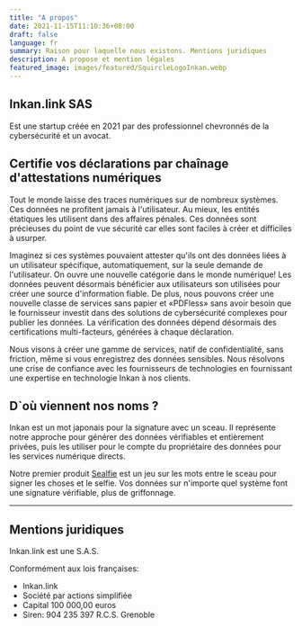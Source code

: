 ```yaml
---
title: "A propos"
date: 2021-11-15T11:10:36+08:00
draft: false
language: fr
summary: Raison pour laquelle nous existons. Mentions juridiques
description: A propose et mention légales
featured_image: images/featured/SquircleLogoInkan.webp
---
```

## Inkan.link SAS

 Est une startup créée en 2021 par des professionnel chevronnés de la cybersécurité et un avocat.

## Certifie vos déclarations par chaînage d'attestations numériques

 Tout le monde laisse des traces numériques sur de nombreux systèmes. Ces données ne profitent jamais à l'utilisateur.
 Au mieux, les entités étatiques les utilisent dans des affaires pénales. Ces données sont précieuses du point de vue sécurité car elles sont faciles à créer et difficiles à usurper.

 Imaginez si ces systèmes pouvaient attester qu'ils ont des données liées à un utilisateur spécifique, automatiquement, sur la seule demande de l'utilisateur. On ouvre une nouvelle catégorie dans le monde numérique! Les données peuvent désormais bénéficier aux utilisateurs son utilisées pour créer une source d'information fiable. De plus, nous pouvons créer une nouvelle classe de services sans papier et «PDFless» sans avoir besoin que le fournisseur investit dans des solutions de cybersécurité complexes pour publier les données. La vérification des données dépend désormais des certifications multi-facteurs, générées à chaque déclaration.

 Nous visons à créer une gamme de services, natif de confidentialité, sans friction, même si vous enregistrez des données sensibles.
 Nous résolvons une crise de confiance avec les fournisseurs de technologies en fournissant une expertise en technologie Inkan à nos clients.

## D`où viennent nos noms ?

 Inkan est un mot japonais pour la signature avec un sceau. Il représente notre approche pour générer des données vérifiables et entièrement privées, puis les utiliser pour le compte du propriétaire des données pour les services numérique directs.

 Notre premier produit [Sealfie](https://sealf.ie/fr) est un jeu sur les mots entre le sceau pour signer les choses et le selfie. Vos données sur n'importe quel système font une signature vérifiable, plus de griffonnage.

 ***

## Mentions juridiques

 Inkan.link est une S.A.S.

 Conformément aux lois françaises:

- Inkan.link
- Société par actions simplifiée
- Capital 100 000,00 euros
- Siren: 904 235 397 R.C.S. Grenoble
